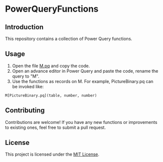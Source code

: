 # PowerQueryFunctions
## Introduction
This repository contains a collection of Power Query functions.


## Usage
1. Open the file [M.pq](M.pq) and copy the code.
2. Open an advance editor in Power Query and paste the code, rename the query to "M".
3. Use the functions as records on M. For example, PictureBinary.pq can be invoked like: 

`M[PictureBinary.pq](table, number, number)`

## Contributing
Contributions are welcome! If you have any new functions or improvements to existing ones, feel free to submit a pull request.

## License
This project is licensed under the [MIT License](LICENSE).
